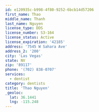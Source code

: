 ```yaml
---
id: e120935c-b998-4f80-9252-6bcb14d57206
first_name: Thao
middle_name: Thanh
last_name: Nguyen
license_type: DDS
license_number: S3-164
license_status: Active
license_expiration: '42185'
address: '7545 W Sahara Ave'
address_2: '200'
city: 'Las Vegas'
state: NV
zip: '89117'
phone: '(702) 838-0707'
services:
  - dentist
category: dentists
title: 'Thao Nguyen'
_geoloc:
  lat: 36.1441
  lng: -115.248
---
```

